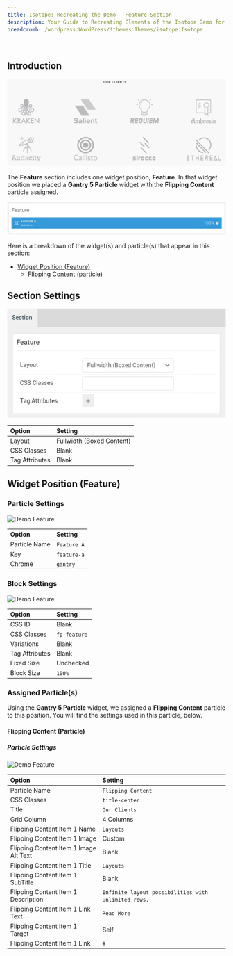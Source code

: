 ```yaml
---
title: Isotope: Recreating the Demo - Feature Section
description: Your Guide to Recreating Elements of the Isotope Demo for WordPress
breadcrumb: /wordpress:WordPress/!themes:Themes/isotope:Isotope

---
```


## Introduction

![](assets/demo_6.jpeg)

The **Feature** section includes one widget position, **Feature**. In that widget position we placed a **Gantry 5 Particle** widget with the **Flipping Content** particle assigned.

![](assets/home_feature.jpeg)

Here is a breakdown of the widget(s) and particle(s) that appear in this section:

* [Widget Position (Feature)](#widget-position-(feature))
	* [Flipping Content (particle)](#flipping-content-(particle))

## Section Settings

![](assets/demo_feature_settings.jpeg)

| Option           | Setting                   |
| :--------------- | :----------               |
| Layout           | Fullwidth (Boxed Content) |
| CSS Classes      | Blank                     |
| Tag Attributes   | Blank                     |

## Widget Position (Feature)

### Particle Settings

![Demo Feature](demo_feature_1.jpeg)

| Option        | Setting     |
| :-----        | :-----      |
| Particle Name | `Feature A` |
| Key           | `feature-a` |
| Chrome        | `gantry`    |

### Block Settings

![Demo Feature](demo_feature_2.jpeg)

| Option         | Setting      |
| :-----         | :-----       |
| CSS ID         | Blank        |
| CSS Classes    | `fp-feature` |
| Variations     | Blank        |
| Tag Attributes | Blank        |
| Fixed Size     | Unchecked    |
| Block Size     | `100%`       |

### Assigned Particle(s)

Using the **Gantry 5 Particle** widget, we assigned a **Flipping Content** particle to this position. You will find the settings used in this particle, below.

#### Flipping Content (Particle)

##### Particle Settings

![Demo Feature](demo_feature_3.jpeg)

| Option                                 | Setting                                              |
| :-----                                 | :-----                                               |
| Particle Name                          | `Flipping Content`                                   |
| CSS Classes                            | `title-center`                                       |
| Title                                  | `Our Clients`                                        |
| Grid Column                            | 4 Columns                                            |
| Flipping Content Item 1 Name           | `Layouts`                                            |
| Flipping Content Item 1 Image          | Custom                                               |
| Flipping Content Item 1 Image Alt Text | Blank                                                |
| Flipping Content Item 1 Title          | `Layouts`                                            |
| Flipping Content Item 1 SubTitle       | Blank                                                |
| Flipping Content Item 1 Description    | `Infinite layout possibilities with unlimited rows.` |
| Flipping Content Item 1 Link Text      | `Read More`                                          |
| Flipping Content Item 1 Target         | Self                                                 |
| Flipping Content Item 1 Link           | `#`                                                  |
